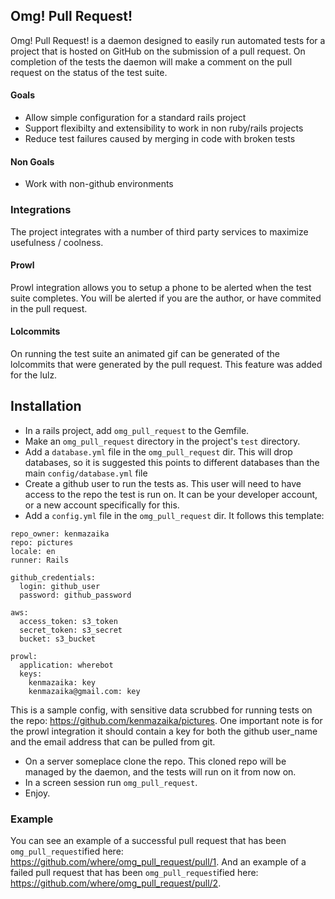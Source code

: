 ## Omg!  Pull Request!

Omg! Pull Request! is a daemon designed to easily run automated tests for a project that is hosted on GitHub on the submission of a pull request.  On completion of the tests the daemon will make a comment on the pull request on the status of the test suite.

#### Goals

* Allow simple configuration for a standard rails project
* Support flexibilty and extensibility to work in non ruby/rails projects
* Reduce test failures caused by merging in code with broken tests

#### Non Goals

* Work with non-github environments


### Integrations

The project integrates with a number of third party services to maximize usefulness / coolness.

#### Prowl

Prowl integration allows you to setup a phone to be alerted when the test suite completes.  You will be alerted if you are the author, or have commited in the pull request.

#### Lolcommits

On running the test suite an animated gif can be generated of the lolcommits that were generated by the pull request.  This feature was added for the lulz.

## Installation

* In a rails project, add `omg_pull_request` to the Gemfile.
* Make an `omg_pull_request` directory in the project's `test` directory.
* Add a `database.yml` file in the `omg_pull_request` dir.  This will drop databases, so it is suggested this points to different databases than the main `config/database.yml` file
* Create a github user to run the tests as.  This user will need to have access to the repo the test is run on.  It can be your developer account, or a new account specifically for this.
* Add a `config.yml` file in the `omg_pull_request` dir.  It follows this template:

```
repo_owner: kenmazaika
repo: pictures
locale: en
runner: Rails 

github_credentials:
  login: github_user 
  password: github_password

aws:
  access_token: s3_token
  secret_token: s3_secret 
  bucket: s3_bucket

prowl:
  application: wherebot
  keys:
    kenmazaika: key
    kenmazaika@gmail.com: key
```

This is a sample config, with sensitive data scrubbed for running tests on the repo: https://github.com/kenmazaika/pictures.  One important note is for the prowl integration it should contain a key for both the github user_name and the email address that can be pulled from git.

* On a server someplace clone the repo.  This cloned repo will be managed by the daemon, and the tests will run on it from now on.
* In a screen session run `omg_pull_request`.
* Enjoy.

### Example

You can see an example of a successful pull request that has been `omg_pull_request`ified here: https://github.com/where/omg_pull_request/pull/1.  And an example of a failed pull request that has been `omg_pull_request`ified here: https://github.com/where/omg_pull_request/pull/2.
